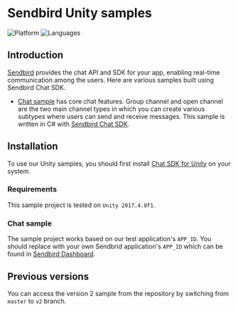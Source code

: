# Sendbird Unity samples
![Platform](https://img.shields.io/badge/platform-UNITY%20%7C%20.NET-orange.svg)
![Languages](https://img.shields.io/badge/language-C%23-orange.svg)

## Introduction

[Sendbird](https://sendbird.com) provides the chat API and SDK for your app, enabling real-time communication among the users. Here are various samples built using Sendbird Chat SDK.

- [Chat sample](#chat-swift-sample) has core chat features. Group channel and open channel are the two main channel types in which you can create various subtypes where users can send and receive messages. This sample is written in C# with [Sendbird Chat SDK](https://github.com/sendbird/SendBird-SDK-dotNET).

## Installation

To use our Unity samples, you should first install [Chat SDK for Unity](https://github.com/sendbird/SendBird-SDK-dotNET) on your system.

### Requirements

This sample project is tested on `Unity 2017.4.0f1`.

### Chat sample

The sample project works based on our test application's `APP_ID`. You should replace with your own Sendbrid application's `APP_ID` which can be found in [Sendbird Dashboard](https://dashboard.sendbird.com).

## Previous versions

You can access the version 2 sample from the repository by switching from `master` to `v2` branch.
